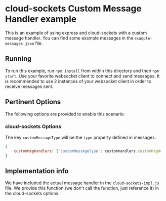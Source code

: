 # cloud-sockets Custom Message Handler example

This is an example of using express and cloud-sockets with a custom message handler. You can find some example messages in the `example-messages.json` file.

## Running

To run this example, run `npm install` from within this directory and then `npm start`. Use your favorite websocket client to connect and send messages. It is recommended to use 2 instances of your websocket client in order to receive messages sent.

## Pertinent Options

The following options are provided to enable this scenario:

### cloud-sockets Options

The key `customMessageType` will be the `type` property defined in messages.
```js
{
	customMsgHandlers: {'customMessageType': customHandlers.customMsgHandler}
}
```

## Implementation info

We have included the actual message handler in the `cloud-sockets-impl.js` file. We provide this function (we don't call the function, just reference it) in the cloud-sockets options.
